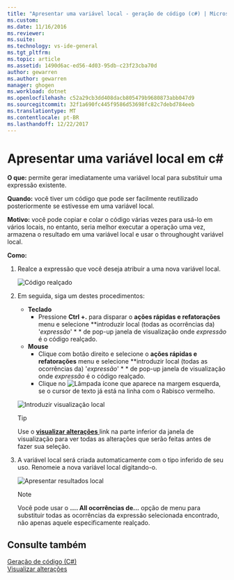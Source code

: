 ```yaml
---
title: "Apresentar uma variável local - geração de código (c#) | Microsoft Docs"
ms.custom: 
ms.date: 11/16/2016
ms.reviewer: 
ms.suite: 
ms.technology: vs-ide-general
ms.tgt_pltfrm: 
ms.topic: article
ms.assetid: 1490d6ac-ed56-4d03-95db-c23f23cba70d
author: gewarren
ms.author: gewarren
manager: ghogen
ms.workload: dotnet
ms.openlocfilehash: c52a29cb3dd408dacb805479b9680873abb047d9
ms.sourcegitcommit: 32f1a690fc445f9586d53698fc82c7debd784eeb
ms.translationtype: MT
ms.contentlocale: pt-BR
ms.lasthandoff: 12/22/2017
---
```

# <a name="introduce-a-local-variable-in-c"></a>Apresentar uma variável local em c# #
**O que:** permite gerar imediatamente uma variável local para substituir uma expressão existente.

**Quando:** você tiver um código que pode ser facilmente reutilizado posteriormente se estivesse em uma variável local.  

**Motivo:** você pode copiar e colar o código várias vezes para usá-lo em vários locais, no entanto, seria melhor executar a operação uma vez, armazena o resultado em uma variável local e usar o throughought variável local. 

**Como:**

1. Realce a expressão que você deseja atribuir a uma nova variável local.

   ![Código realçado](media/local_highlight.png)

1. Em seguida, siga um destes procedimentos:
   * **Teclado**
     * Pressione **Ctrl +.** para disparar o **ações rápidas e refatorações** menu e selecione  **introduzir local (todas as ocorrências da) '*expressão*' * * de pop-up janela de visualização onde *expressão* é o código realçado.
   * **Mouse**
     * Clique com botão direito e selecione o **ações rápidas e refatorações** menu e selecione  **introduzir local (todas as ocorrências da) '*expressão*' * * de pop-up janela de visualização onde *expressão* é o código realçado.
     * Clique no ![Lâmpada](media/bulb.png) ícone que aparece na margem esquerda, se o cursor de texto já está na linha com o Rabisco vermelho.

   ![Introduzir visualização local](media/local_preview.png)

   >[!TIP]
   >Use o [ **visualizar alterações** ](../../ide/preview-changes.md) link na parte inferior da janela de visualização para ver todas as alterações que serão feitas antes de fazer sua seleção.

1. A variável local será criada automaticamente com o tipo inferido de seu uso.  Renomeie a nova variável local digitando-o.

   ![Apresentar resultados local](media/local_result.png)

   >[!NOTE]
   >Você pode usar o **.... All ocorrências de...**  opção de menu para substituir todas as ocorrências da expressão selecionada encontrado, não apenas aquele especificamente realçado.

## <a name="see-also"></a>Consulte também  
[Geração de código (C#)](../code-generation-csharp.md)  
[Visualizar alterações](../../ide/preview-changes.md) 
